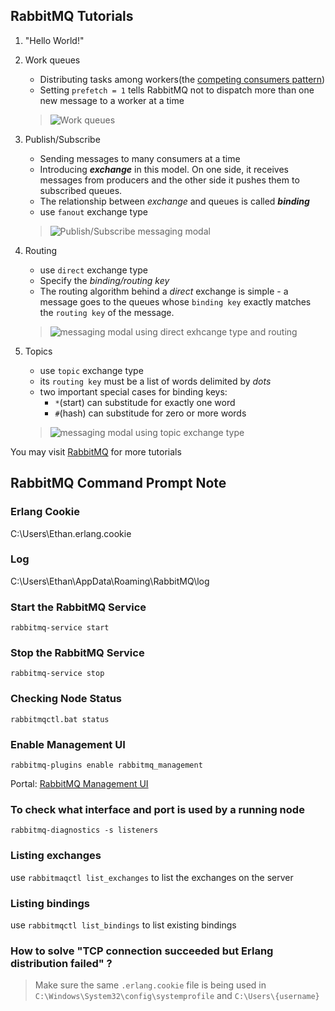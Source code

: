 ## RabbitMQ Tutorials
1. "Hello World!"
2. Work queues
    * Distributing tasks among workers(the [competing consumers pattern][3])
    * Setting `prefetch = 1` tells RabbitMQ not to dispatch more than one new message to a worker at a time
    > ![Work queues](https://www.rabbitmq.com/img/tutorials/prefetch-count.png)
3. Publish/Subscribe
    * Sending messages to many consumers at a time
    * Introducing ***exchange*** in this model. On one side, it receives messages from producers and the other side it pushes them to  subscribed queues.
    * The relationship between *exchange* and queues is called ***binding***
    * use `fanout` exchange type
    > ![Publish/Subscribe messaging modal](https://www.rabbitmq.com/img/tutorials/python-three-overall.png)
4. Routing
    * use `direct` exchange type
    * Specify the *binding/routing key*
    * The routing algorithm behind a *direct* exchange is simple - a message goes to the queues whose `binding key` exactly matches the `routing key` of the message.
    
    > ![messaging modal using direct exhcange type and routing](https://www.rabbitmq.com/img/tutorials/python-four.png)

5. Topics
    * use `topic` exchange type
    * its `routing key` must be a list of words delimited by *dots*
    * two important special cases for
    binding keys:
        * `*`(start) can substitude for exactly one word
        * `#`(hash) can substitude for zero or more words
    > ![messaging modal using topic exchange type](https://www.rabbitmq.com/img/tutorials/python-five.png)





You may visit [RabbitMQ][2] for more tutorials

## RabbitMQ Command Prompt Note

### Erlang Cookie
C:\Users\Ethan.erlang.cookie

### Log
C:\Users\Ethan\AppData\Roaming\RabbitMQ\log

### Start the RabbitMQ Service
`rabbitmq-service start`

### Stop the RabbitMQ Service
`rabbitmq-service stop`

### Checking Node Status
`rabbitmqctl.bat status`

### Enable Management UI
`rabbitmq-plugins enable rabbitmq_management`

Portal: [RabbitMQ Management UI][1]

### To check what interface and port is used by a running node
`rabbitmq-diagnostics -s listeners`

### Listing exchanges
use `rabbitmaqctl list_exchanges` to list the exchanges on the server

### Listing bindings
use `rabbitmqctl list_bindings` to list existing bindings

### How to solve "TCP connection succeeded but Erlang distribution failed" ?
>Make sure the same `.erlang.cookie` file is being used in `C:\Windows\System32\config\systemprofile` and `C:\Users\{username}`




<!-- URL HERE -->
[1]: http://localhost:15672/
[2]: https://www.rabbitmq.com/tutorials/tutorial-two-dotnet.html
[3]: https://www.enterpriseintegrationpatterns.com/patterns/messaging/CompetingConsumers.html
